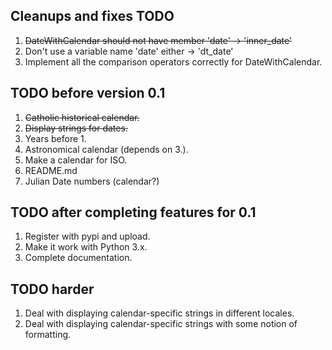 ## Cleanups and fixes TODO

 1. ~~DateWithCalendar should not have member 'date' -> 'inner_date'~~
 2. Don't use a variable name 'date' either -> 'dt_date'
 3. Implement all the comparison operators correctly for DateWithCalendar.

## TODO before version 0.1

 1. ~~Catholic historical calendar.~~
 2. ~~Display strings for dates.~~
 3. Years before 1.
 4. Astronomical calendar (depends on 3.).
 5. Make a calendar for ISO.
 6. README.md
 7. Julian Date numbers (calendar?)

## TODO after completing features for 0.1

 1. Register with pypi and upload.
 2. Make it work with Python 3.x.
 3. Complete documentation.

## TODO harder
 1. Deal with displaying calendar-specific strings in different locales.
 2. Deal with displaying calendar-specific strings with some notion of formatting.

